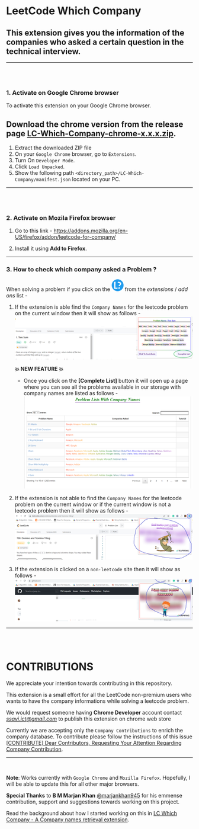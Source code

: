 # LeetCode Which Company

## This extension gives you the information of the companies who asked a certain question in the technical interview.
------ 
<br><br>
### **1. Activate on Google Chrome browser**
To activate this extension on your Google Chrome browser.

Download the chrome version from the release page **[LC-Which-Company-chrome-x.x.x.zip](https://github.com/ssavi-ict/LC-Which-Company/releases/)**. 
-----
1. Extract the downloaded ZIP file
2. On your `Google Chrome` browser, go to `Extensions`.
3. Turn On `Developer Mode`.
4. Click `Load Unpacked`.
5. Show the following path `<directory_path>/LC-Which-Company/manifest.json` located on your PC.
----
<br><br>
### **2. Activate on Mozila Firefox browser**

1. Go to this link - https://addons.mozilla.org/en-US/firefox/addon/leetcode-for-company/

2. Install it using **Add to Firefox**.

---
### **3. How to check which company asked a Problem ?**
When solving a problem if you click on the ![icon](chrome/res/32.png) from the *extensions* / *add ons* list -

1. If the extension is able find the `Company Names` for the leetcode problem on the current window then it will show as follows - 
![found](chrome/res/showing_value_ui.png)

    **💥 NEW FEATURE 💥**
    -  Once you click on the **[Complete List]** button it will open up a page where you can see all the problems available in our storage with company names are listed as follows - <img src = "chrome/res/complete_list.png">


2. If the extension is not able to find the `Company Names` for the leetcode problem on the current window or if the current window is not a leetcode problem then it will show as follows - 
![not found](chrome/res/showing_not_found_ui.png)



3. If the extension is clicked on a `non-leetcode` site then it will show as follows - 
![not found](chrome/res/showing_non_lc_ui.png)

-----
<br><br>

# CONTRIBUTIONS
We appreciate your intention towards contributing in this repository. 

This extension is a small effort for all the LeetCode non-premium users who wants to have the company informations while solving a leetcode problem. 

We would request someone having **Chrome Developer** account contact *ssavi.ict@gmail.com* to publish this extension on chrome web store

Currently we are accepting only the `Company Contributions` to enrich the company database. To contribute please follow the instructions of this issue [[CONTRIBUTE] Dear Contributors, Requesting Your Attention Regarding Company Contribution](https://github.com/ssavi-ict/LC-Which-Company/issues/4).

----
<br>

**Note**: Works currently with `Google Chrome` and `Mozilla Firefox`. Hopefully, I will be able to update this for all other major browsers.

**Special Thanks** to **B M Marjan Khan** [@marjankhan945](https://github.com/marjankhan945) for his emmense contribution, support and suggestions towards working on this project.

Read the background about how I started working on this in [LC Which Company - A Company names retrieval extension](https://sites.google.com/view/iamavik/leetcode-which-company-a-company-names-retrieval-extension).
